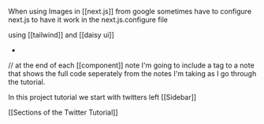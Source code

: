 When using Images in [[next.js]] from google sometimes have to configure next.js to have it work in the next.js.configure file

using [[tailwind]] and [[daisy ui]] 

-

// at the end of each [[component]] note I'm going to include a tag to a note that shows the full code seperately from the notes I'm taking as I go through the tutorial.


In this project tutorial we start with twitters left [[Sidebar]] 

[[Sections of the Twitter Tutorial]] 


















